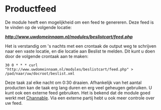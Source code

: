 # Productfeed

De module heeft een mogelijkheid om een feed te genereren. Deze feed is te vinden op de volgende locatie:

***http://www.uwdomeinnaam.nl/modules/beslistcart/feed.php***

Het is verstandig om 's nachts met een crontaak de output weg te schrijven naar een vaste locatie, en die locatie aan Beslist te melden. Dit kunt u doen door de volgende crontaak aan te maken:

```
30 0 * * * curl "http://www.uwdomeinnaam.nl/modules/beslistcart/feed.php" > /pad/naar/uw/docroot/beslist.xml
```

Deze taak zal elke nacht om 0:30 draaien. Afhankelijk van het aantal producten kan de taak erg lang duren en erg veel geheugen gebruiken. U kunt ook een externe feed gebruiken. Het is bekend dat de module goed werkt met [Channable](http://www.channable.com). Via een externe partij hebt u ook meer controle over uw feed.

